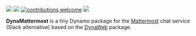 [![](https://img.shields.io/badge/current%201.x%20version-unpublished-brightgreen.svg)](https://github.com/andydandy74/DynaMattermost/tree/master/nodes) [![](https://img.shields.io/badge/current%202.x%20version-unpublished-brightgreen.svg)](https://github.com/andydandy74/DynaMattermost/tree/master/nodes) [![contributions welcome](https://img.shields.io/badge/contributions-welcome-brightgreen.svg?style=flat)](https://github.com/andydandy74/DynaMattermost/blob/master/.github/CONTRIBUTING.md) [![](https://img.shields.io/twitter/follow/a_dieckmann.svg?label=Follow&style=social)](https://twitter.com/a_dieckmann)

**DynaMattermost** is a tiny Dynamo package for the [Mattermost](https://mattermost.com/) chat service (Slack alternative) based on the [DynaWeb](https://github.com/radumg/DynaWeb) package.
